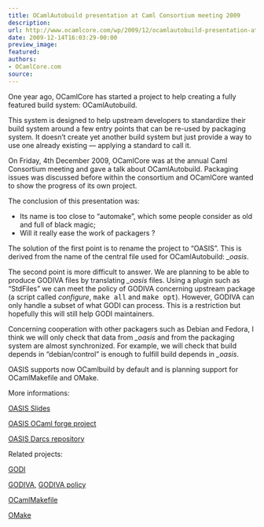 ```yaml
---
title: OCamlAutobuild presentation at Caml Consortium meeting 2009
description:
url: http://www.ocamlcore.com/wp/2009/12/ocamlautobuild-presentation-at-caml-consortium-meeting-2009/
date: 2009-12-14T16:03:29-00:00
preview_image:
featured:
authors:
- OCamlCore.com
source:
---
```


<p>One year ago, OCamlCore has started a project to help creating a fully featured build system: OCamlAutobuild.</p>
<p>This system is designed to help upstream developers to standardize their build system around a few entry points that can be re-used by packaging system. It doesn&rsquo;t create yet another build system but just provide a way to use one already existing &mdash; applying a standard to call it.</p>
<p>On Friday, 4th December 2009, OCamlCore was at the annual Caml Consortium meeting and gave a talk about OCamlAutobuild. Packaging issues was discussed before within the consortium and OCamlCore wanted to show the progress of its own project.</p>
<p>The conclusion of this presentation was:</p>
<ul>
<li>Its name is too close to &ldquo;automake&rdquo;, which some people consider as old and full of black magic;</li>
<li>Will it really ease the work of packagers ?</li>
</ul>
<p>The solution of the first point is to rename the project to &ldquo;OASIS&rdquo;. This is derived from the name of the central file used for OCamlAutobuild: <em>_oasis</em>.</p>
<p>The second point is more difficult to answer. We are planning to be able to produce GODIVA files by translating <em>_oasis</em> files. Using a plugin such as &ldquo;StdFiles&rdquo; we can meet the policy of GODIVA concerning upstream package (a script called <em>configure</em>, <tt>make all</tt> and <tt>make opt</tt>). However, GODIVA can only handle a subset of what GODI can process. This is a restriction but hopefully this will still help GODI maintainers.</p>
<p>Concerning cooperation with other packagers such as Debian and Fedora, I think we will only check that data from <em>_oasis</em> and from the packaging system are almost synchronized. For example, we will check that build depends in &ldquo;debian/control&rdquo; is enough to fulfill build depends in <em>_oasis</em>.</p>
<p>OASIS supports now OCamlbuild by default and is planning support for OCamlMakefile and OMake.</p>
<p>More informations:</p>
<p><a href="https://forge.ocamlcore.org/docman/view.php/54/94/Presentation.pdf">OASIS Slides</a></p>
<p><a href="https://forge.ocamlcore.org/projects/ocaml-autobuild/">OASIS OCaml forge project</a></p>
<p><a href="http://darcs.ocamlcore.org/cgi-bin/darcsweb.cgi?r=ocaml-autobuild%3Ba=summary">OASIS Darcs repository</a></p>
<p>Related projects:</p>
<p><a href="http://godi.camlcity.org">GODI</a></p>
<p><a href="http://projects.phauna.org/godiva/">GODIVA</a>, <a href="http://projects.phauna.org/godiva/docs/policy.html">GODIVA policy</a></p>
<p><a href="http://ocaml.info/home/ocaml_sources.html#ocaml-make">OCamlMakefile</a></p>
<p><a href="http://omake.metaprl.org/index.html">OMake</a></p>
<p>&nbsp;</p>

